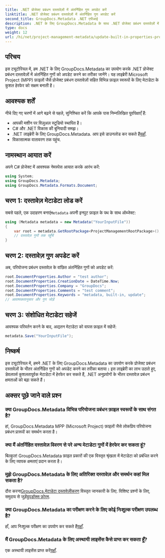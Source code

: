 ```yaml
---
title: .NET प्रोजेक्ट प्रबंधन दस्तावेज़ों में अंतर्निहित गुण अपडेट करें
linktitle: .NET प्रोजेक्ट प्रबंधन दस्तावेज़ों में अंतर्निहित गुण अपडेट करें
second_title: GroupDocs.Metadata .NET एपीआई
description: .NET के लिए GroupDocs.Metadata के साथ .NET प्रोजेक्ट प्रबंधन दस्तावेज़ों में मेटाडेटा अपडेट करने का तरीका जानें। दस्तावेज़ प्रबंधन को कुशलतापूर्वक बढ़ाएँ।
type: docs
weight: 12
url: /hi/net/project-management-metadata/update-built-in-properties-project-management-documents/
---
```

## परिचय
इस ट्यूटोरियल में, हम .NET के लिए GroupDocs.Metadata का उपयोग करके .NET प्रोजेक्ट प्रबंधन दस्तावेज़ों में अंतर्निहित गुणों को अपडेट करने का तरीका जानेंगे। यह लाइब्रेरी Microsoft Project (MPP) फ़ाइलों जैसे प्रोजेक्ट प्रबंधन दस्तावेज़ों सहित विभिन्न फ़ाइल स्वरूपों के लिए मेटाडेटा के कुशल हेरफेर को सक्षम बनाती है।
## आवश्यक शर्तें
नीचे दिए गए चरणों में आगे बढ़ने से पहले, सुनिश्चित करें कि आपके पास निम्नलिखित पूर्वापेक्षाएँ हैं:
- आपकी मशीन पर विज़ुअल स्टूडियो स्थापित है।
- C# और .NET विकास की बुनियादी समझ।
-  .NET लाइब्रेरी के लिए GroupDocs.Metadata. आप इसे डाउनलोड कर सकते हैं[यहाँ](https://releases.groupdocs.com/metadata/net/).
- विकासात्मक वातावरण तक पहुंच.

## नामस्थान आयात करें
अपने C# प्रोजेक्ट में आवश्यक नेमस्पेस आयात करके आरंभ करें:
```csharp
using System;
using GroupDocs.Metadata;
using GroupDocs.Metadata.Formats.Document;
```
## चरण 1: दस्तावेज़ मेटाडेटा लोड करें
 सबसे पहले, एक उदाहरण बनाएं`Metadata` अपनी इनपुट फ़ाइल के पथ के साथ ऑब्जेक्ट:
```csharp
using (Metadata metadata = new Metadata("YourInputFile"))
{
    var root = metadata.GetRootPackage<ProjectManagementRootPackage>();
    // दस्तावेज़ गुणों तक पहुँचें
}
```
## चरण 2: दस्तावेज़ गुण अपडेट करें
अब, परियोजना प्रबंधन दस्तावेज़ के वांछित अंतर्निहित गुणों को अपडेट करें:
```csharp
root.DocumentProperties.Author = "test author";
root.DocumentProperties.CreationDate = DateTime.Now;
root.DocumentProperties.Company = "GroupDocs";
root.DocumentProperties.Comments = "test comment";
root.DocumentProperties.Keywords = "metadata, built-in, update";
// आवश्यकतानुसार और गुण जोड़ें
```
## चरण 3: संशोधित मेटाडेटा सहेजें
आवश्यक परिवर्तन करने के बाद, अद्यतन मेटाडेटा को वापस फ़ाइल में सहेजें:
```csharp
metadata.Save("YourInputFile");
```

## निष्कर्ष
इस ट्यूटोरियल में, हमने .NET के लिए GroupDocs.Metadata का उपयोग करके प्रोजेक्ट प्रबंधन दस्तावेज़ों के भीतर अंतर्निहित गुणों को अपडेट करने का तरीका बताया। इस लाइब्रेरी का लाभ उठाते हुए, डेवलपर्स कुशलतापूर्वक मेटाडेटा में हेरफेर कर सकते हैं, .NET अनुप्रयोगों के भीतर दस्तावेज़ प्रबंधन क्षमताओं को बढ़ा सकते हैं।

## अक्सर पूछे जाने वाले प्रश्न
### क्या GroupDocs.Metadata विभिन्न परियोजना प्रबंधन फ़ाइल स्वरूपों के साथ संगत है?
हां, GroupDocs.Metadata MPP (Microsoft Project) फ़ाइलों जैसे लोकप्रिय परियोजना प्रबंधन प्रारूपों का समर्थन करता है।
### क्या मैं अंतर्निहित दस्तावेज़ विवरण से परे अन्य मेटाडेटा गुणों में हेरफेर कर सकता हूं?
बिल्कुल! GroupDocs.Metadata फ़ाइल प्रकारों की एक विस्तृत श्रृंखला में मेटाडेटा को प्रबंधित करने के लिए व्यापक क्षमताएं प्रदान करता है।
### मुझे GroupDocs.Metadata के लिए अतिरिक्त दस्तावेज़ और समर्थन कहां मिल सकता है?
 दौरा करना[GroupDocs.मेटाडेटा दस्तावेज़ीकरण](https://reference.groupdocs.com/metadata/net/) विस्तृत जानकारी के लिए. विशिष्ट प्रश्नों के लिए, समुदाय से जुड़ें[ग्रुपडॉक्स फ़ोरम](https://forum.groupdocs.com/c/metadata/14).
### क्या GroupDocs.Metadata का परीक्षण करने के लिए कोई निःशुल्क परीक्षण उपलब्ध है?
 हाँ, आप निःशुल्क परीक्षण का उपयोग कर सकते हैं[यहाँ](https://releases.groupdocs.com/).
### मैं GroupDocs.Metadata के लिए अस्थायी लाइसेंस कैसे प्राप्त कर सकता हूँ?
 एक अस्थायी लाइसेंस प्राप्त करें[यहाँ](https://purchase.groupdocs.com/temporary-license/).
